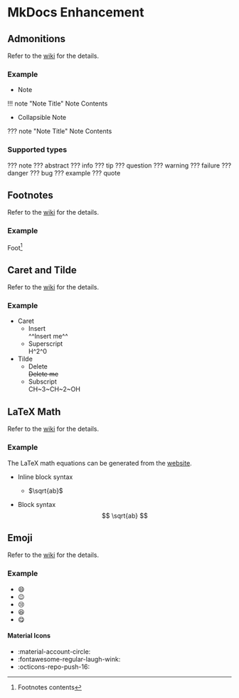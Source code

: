 # MkDocs Enhancement

## Admonitions
Refer to the [wiki](https://squidfunk.github.io/mkdocs-material/reference/admonitions/#admonition-icons) for the details.

### Example
* Note

!!! note "Note Title"
    Note Contents

* Collapsible Note

??? note "Note Title"
    Note Contents

### Supported types
??? note
??? abstract
??? info
??? tip
??? question
??? warning
??? failure
??? danger
??? bug
??? example
??? quote

## Footnotes
Refer to the [wiki](https://squidfunk.github.io/mkdocs-material/reference/footnotes/) for the details.

### Example
Foot[^1]
[^1]:
    Footnotes contents

## Caret and Tilde
Refer to the [wiki](https://squidfunk.github.io/mkdocs-material/setup/extensions/python-markdown-extensions/#caret-mark-tilde) for the details.

### Example
* Caret
    * Insert<br>
        ^^Insert me^^
    * Superscript<br>
        H^2^0
* Tilde
    * Delete<br>
        ~~Delete me~~
    * Subscript<br>
        CH~3~CH~2~OH

## LaTeX Math
Refer to the [wiki](https://squidfunk.github.io/mkdocs-material/reference/mathjax/#configuration) for the details.

### Example
The LaTeX math equations can be generated from the [website](https://md-math.netlify.app/).

* Inline block syntax
    * $\sqrt{ab}$

* Block syntax
$$
\sqrt{ab}
$$

## Emoji
Refer to the [wiki](https://squidfunk.github.io/mkdocs-material/reference/icons-emojis/) for the details.

### Example
* :smile:
* :wink:
* :cry:
* :laughing:
* :yum:

#### Material Icons
* :material-account-circle:
* :fontawesome-regular-laugh-wink:
* :octicons-repo-push-16:

